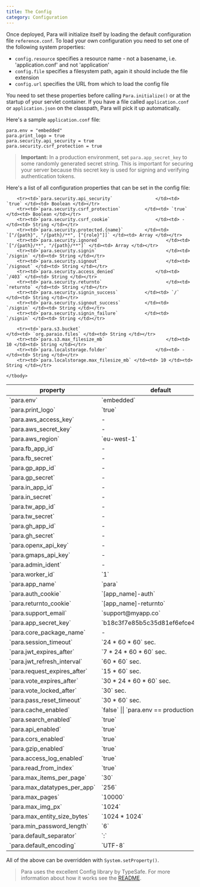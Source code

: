 ```yaml
---
title: The Config
category: Configuration
---
```


Once deployed, Para will initialize itself by loading the default configuration file `reference.conf`.
To load your own configuration you need to set one of the following system properties:

- `config.resource` specifies a resource name - not a basename, i.e. 'application.conf' and not 'application'
- `config.file` specifies a filesystem path, again it should include the file extension
- `config.url` specifies the URL from which to load the config file

You need to set these properties before calling `Para.initialize()` or at the startup of your servlet container.
If you have a file called `application.conf` or `application.json` on the classpath, Para will pick it up automatically.

Here's a sample `application.conf` file:

```
para.env = "embedded"
para.print_logo = true
para.security.api_security = true
para.security.csrf_protection = true
```

> **Important:** In a production environment, set `para.app_secret_key` to some randomly generated secret string.
> This is important for securing your server because this secret key is used for signing and verifying authentication tokens.

Here's a list of all configuration properties that can be set in the config file:

<table class="table table-striped">
	<thead>
		<tr>
			<th>property</th>
			<th>default</th>
			<th>type</th>
		</tr>
	</thead>
	<tbody>
		<tr><td>`para.env`									</td><td>	`embedded`</td><td>String</td></tr>
		<tr><td>`para.print_logo`						</td><td>`true`</td><td>Boolean</td></tr>
		<tr><td>`para.aws_access_key`				</td><td>-</td><td>String</td></tr>
		<tr><td>`para.aws_secret_key`				</td><td>-</td><td>String</td></tr>
		<tr><td>`para.aws_region`						</td><td>`eu-west-1`</td><td>String</td></tr>
		<tr><td>`para.fb_app_id`						</td><td>-</td><td>String</td></tr>
		<tr><td>`para.fb_secret`						</td><td>-</td><td>String</td></tr>
		<tr><td>`para.gp_app_id`						</td><td>-</td><td>String</td></tr>
		<tr><td>`para.gp_secret`						</td><td>-</td><td>String</td></tr>
		<tr><td>`para.in_app_id`						</td><td>-</td><td>String</td></tr>
		<tr><td>`para.in_secret`						</td><td>-</td><td>String</td></tr>
		<tr><td>`para.tw_app_id`						</td><td>-</td><td>String</td></tr>
		<tr><td>`para.tw_secret`						</td><td>-</td><td>String</td></tr>
		<tr><td>`para.gh_app_id`						</td><td>-</td><td>String</td></tr>
		<tr><td>`para.gh_secret`						</td><td>-</td><td>String</td></tr>
		<tr><td>`para.openx_api_key`				</td><td>-</td><td>String</td></tr>
		<tr><td>`para.gmaps_api_key`				</td><td>-</td><td>String</td></tr>
		<tr><td>`para.admin_ident`					</td><td>-</td><td>String</td></tr>
		<tr><td>`para.worker_id`						</td><td>`1`</td><td>String</td></tr>
		<tr><td>`para.app_name`							</td><td>`para`</td><td>String</td></tr>
		<tr><td>`para.auth_cookie`					</td><td>`[app_name]-auth`</td><td>String</td></tr>
		<tr><td>`para.returnto_cookie`			</td><td>`[app_name]-returnto`</td><td>String</td></tr>
		<tr><td>`para.support_email`				</td><td>`support@myapp.co`</td><td>String</td></tr>
		<tr><td>`para.app_secret_key`				</td><td>`b18c3f7e85b5c35d81ef6efce4870709`</td><td>String</td></tr>
		<tr><td>`para.core_package_name`		</td><td>-</td><td>String</td></tr>
		<tr><td>`para.session_timeout`			</td><td>`24 * 60 * 60` sec.</td><td>Long</td></tr>
		<tr><td>`para.jwt_expires_after`		</td><td>`7 * 24 * 60 * 60` sec.</td><td>Long</td></tr>
		<tr><td>`para.jwt_refresh_interval`	</td><td>`60 * 60` sec.</td><td>Long</td></tr>
		<tr><td>`para.request_expires_after`</td><td>`15 * 60` sec.</td><td>Long</td></tr>
		<tr><td>`para.vote_expires_after`		</td><td>`30 * 24 * 60 * 60` sec.</td><td>Long</td></tr>
		<tr><td>`para.vote_locked_after`		</td><td>`30` sec.</td><td>Long</td></tr>
		<tr><td>`para.pass_reset_timeout`		</td><td>`30 * 60` sec.</td><td>Long</td></tr>
		<tr><td>`para.cache_enabled`				</td><td>`false` || `para.env == production`</td><td>Boolean</td></tr>
		<tr><td>`para.search_enabled`				</td><td>`true`</td><td>Boolean</td></tr>
		<tr><td>`para.api_enabled`					</td><td>`true`</td><td>Boolean</td></tr>
		<tr><td>`para.cors_enabled`					</td><td>`true`</td><td>Boolean</td></tr>
		<tr><td>`para.gzip_enabled`					</td><td>`true`</td><td>Boolean</td></tr>
		<tr><td>`para.access_log_enabled`		</td><td>`true`</td><td>Boolean</td></tr>
		<tr><td>`para.read_from_index`			</td><td>`true`</td><td>Boolean</td></tr>
		<tr><td>`para.max_items_per_page`		</td><td>`30`</td><td>Integer</td></tr>
		<tr><td>`para.max_datatypes_per_app`</td><td>`256`</td><td>Integer</td></tr>
		<tr><td>`para.max_pages`						</td><td>`10000`</td><td>Integer</td></tr>
		<tr><td>`para.max_img_px`						</td><td>`1024`</td><td>Integer</td></tr>
		<tr><td>`para.max_entity_size_bytes`</td><td>`1024 * 1024`</td><td>Integer</td></tr>
		<tr><td>`para.min_password_length`	</td><td>`6`</td><td>Integer</td></tr>
		<tr><td>`para.default_separator`		</td><td>`:`</td><td>String</td></tr>
		<tr><td>`para.default_encoding`			</td><td>`UTF-8`</td><td>String</td></tr>

		<tr><td>`para.security.api_security`				</td><td> `true` </td><td> Boolean </td></tr>
		<tr><td>`para.security.csrf_protection`			</td><td> `true` </td><td> Boolean </td></tr>
		<tr><td>`para.security.csrf_cookie`					</td><td> - </td><td> String </td></tr>
		<tr><td>`para.security.protected.{name}`		</td><td> `["/{path}", "/{path}/**", ["{role}"]]` </td><td> Array </td></tr>
		<tr><td>`para.security.ignored`							</td><td> `["/{path}/**", "/{path}/**"]` </td><td> Array </td></tr>
		<tr><td>`para.security.signin`							</td><td> `/signin` </td><td> String </td></tr>
		<tr><td>`para.security.signout`							</td><td> `/signout` </td><td> String </td></tr>
		<tr><td>`para.security.access_denied`				</td><td> `/403` </td><td> String </td></tr>
		<tr><td>`para.security.returnto`						</td><td> `returnto` </td><td> String </td></tr>
		<tr><td>`para.security.signin_success`			</td><td> `/` </td><td> String </td></tr>
		<tr><td>`para.security.signout_success`			</td><td> `/signin` </td><td> String </td></tr>
		<tr><td>`para.security.signin_failure`			</td><td> `/signin` </td><td> String </td></tr>

		<tr><td>`para.s3.bucket`										</td><td> `org.paraio.files` </td><td> String </td></tr>
		<tr><td>`para.s3.max_filesize_mb`						</td><td> 10 </td><td> String </td></tr>
		<tr><td>`para.localstorage.folder`					</td><td> - </td><td> String </td></tr>
		<tr><td>`para.localstorage.max_filesize_mb`	</td><td> 10 </td><td> String </td></tr>

	</tbody>
</table>

All of the above can be overridden with `System.setProperty()`. 

> Para uses the excellent Config library by TypeSafe. For more information about how it works
> see the [README](https://github.com/typesafehub/config/blob/master/README.md).